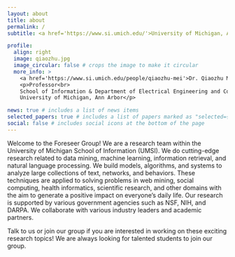 ```yaml
---
layout: about
title: about
permalink: /
subtitle: <a href='https://www.si.umich.edu/'>University of Michigan, Ann Arbor</a>.

profile:
  align: right
  image: qiaozhu.jpg
  image_circular: false # crops the image to make it circular
  more_info: >
    <a href='https://www.si.umich.edu/people/qiaozhu-mei'>Dr. Qiaozhu Mei</a><br>
    <p>Professor<br>
    School of Information & Department of Electrical Engineering and Computer Science<br>
    University of Michigan, Ann Arbor</p>

news: true # includes a list of news items
selected_papers: true # includes a list of papers marked as "selected={true}"
social: false # includes social icons at the bottom of the page
---
```


Welcome to the Foreseer Group! We are a research team within the University of
Michigan School of Information (UMSI). We do cutting-edge research related to
data mining, machine learning, information retrieval, and natural language
processing. We build models, algorithms, and systems to analyze large
collections of text, networks, and behaviors. These techniques are applied to
solving problems in web mining, social computing, health informatics,
scientific research, and other domains with the aim to generate a positive
impact on everyone’s daily life. Our research is supported by various
government agencies such as NSF, NIH, and DARPA. We collaborate with various
industry leaders and academic partners.

Talk to us or join our group if you are interested in working on these exciting research topics!
We are always looking for talented students to join our group.
